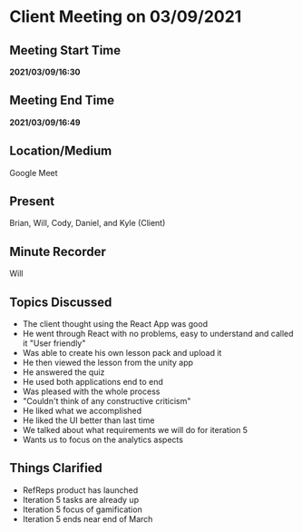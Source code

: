 # Client Meeting on 03/09/2021

## Meeting Start Time

**2021/03/09/16:30**

## Meeting End Time

**2021/03/09/16:49**

## Location/Medium

Google Meet

## Present

Brian, Will, Cody, Daniel, and Kyle (Client)

## Minute Recorder

Will

## Topics Discussed
- The client thought using the React App was good
- He went through React with no problems, easy to understand and called it "User friendly"
- Was able to create his own lesson pack and upload it
- He then viewed the lesson from the unity app
- He answered the quiz
- He used both applications end to end
- Was pleased with the whole process
- "Couldn't think of any constructive criticism" 
- He liked what we accomplished
- He liked the UI better than last time
- We talked about what requirements we will do for iteration 5
- Wants us to focus on the analytics aspects

## Things Clarified

- RefReps product has launched
- Iteration 5 tasks are already up
- Iteration 5 focus of gamification
- Iteration 5 ends near end of March
